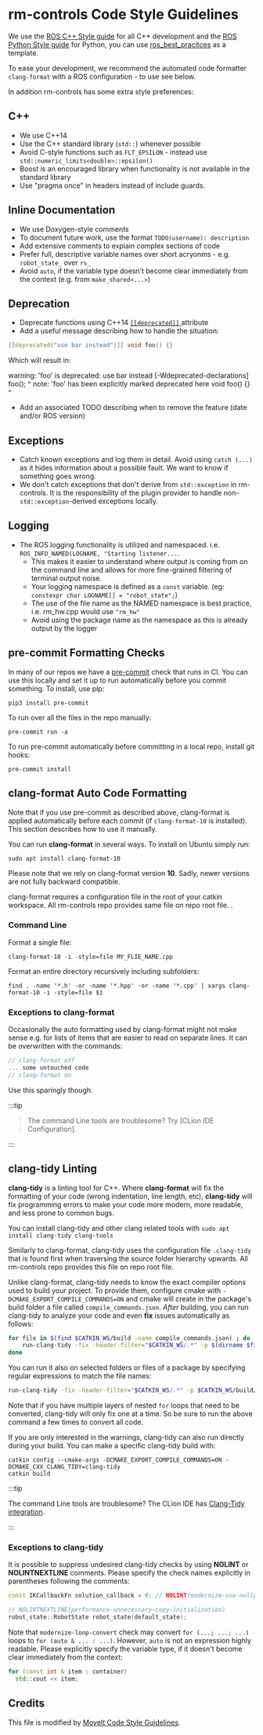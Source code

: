 # rm-controls Code Style Guidelines

We use the [ROS C++ Style guide](http://wiki.ros.org/CppStyleGuide) for all C++ development and the [ROS Python Style guide](http://wiki.ros.org/PyStyleGuide) for Python, you can use [ros_best_pracitces](https://github.com/leggedrobotics/ros_best_practices) as a template.

To ease your development, we recommend the automated code formatter ``clang-format`` with a ROS configuration - to use see below.

In addition rm-controls has some extra style preferences:

## C++

 - We use C++14
 - Use the C++ standard library (``std::``) whenever possible
 - Avoid C-style functions such as ``FLT_EPSILON`` - instead use ``std::numeric_limits<double>::epsilon()``
 - Boost is an encouraged library when functionality is not available in the standard library
 - Use "pragma once" in headers instead of include guards.

## Inline Documentation

 - We use Doxygen-style comments
 - To document future work, use the format ``TODO(username): description``
 - Add extensive comments to explain complex sections of code
 - Prefer full, descriptive variable names over short acryonms - e.g. ``robot_state_`` over ``rs_``
 - Avoid ``auto``, if the variable type doesn’t become clear immediately from the context (e.g. from ``make_shared<...>``)

## Deprecation

 - Deprecate functions using C++14 [ ``[[deprecated]]`` ](https://en.cppreference.com/w/cpp/language/attributes/deprecated) attribute
 - Add a useful message describing how to handle the situation:

```cpp
[[deprecated("use bar instead")]] void foo() {}
```
Which will result in:

   warning: 'foo' is deprecated: use bar instead [-Wdeprecated-declarations] foo(); ^ note: 'foo' has been explicitly marked deprecated here void foo() {} ^

 - Add an associated TODO describing when to remove the feature (date and/or ROS version)

## Exceptions

 - Catch known exceptions and log them in detail. Avoid using ``catch (...)`` as it hides information about a possible fault. We want to know if something goes wrong.
 - We don't catch exceptions that don't derive from ``std::exception`` in rm-controls. It is the responsibility of the plugin provider to handle non-``std::exception``-derived exceptions locally.

## Logging

 - The ROS logging functionality is utilized and namespaced. i.e. ``ROS_INFO_NAMED(LOGNAME, "Starting listener...``.
   - This makes it easier to understand where output is coming from on the command line and allows for more fine-grained filtering of terminal output noise.
   - Your logging namespace is defined as a ``const`` variable. (eg: ``constexpr char LOGNAME[] = "robot_state";``)
   - The use of the file name as the NAMED namespace is best practice, i.e. rm_hw.cpp would use ``"rm_hw"``
   - Avoid using the package name as the namespace as this is already output by the logger

## pre-commit Formatting Checks

In many of our repos we have a [pre-commit](https://pre-commit.com/) check that runs in CI.
You can use this locally and set it up to run automatically before you commit something.
To install, use pip:

    pip3 install pre-commit

To run over all the files in the repo manually:

    pre-commit run -a

To run pre-commit automatically before committing in a local repo, install git hooks:

    pre-commit install

## clang-format Auto Code Formatting

Note that if you use pre-commit as described above, clang-format is applied automatically before each commit (if `clang-format-10` is installed). This section describes how to use it manually.

You can run **clang-format** in several ways. To install on Ubuntu simply run:

    sudo apt install clang-format-10

Please note that we rely on clang-format version **10**. Sadly, newer versions are not fully backward compatible.

clang-format requires a configuration file in the root of your catkin workspace. All rm-controls repo provides same file on repo root file.
.

### Command Line

Format a single file:

    clang-format-10 -i -style=file MY_FLIE_NAME.cpp

Format an entire directory recursively including subfolders:

    find . -name '*.h' -or -name '*.hpp' -or -name '*.cpp' | xargs clang-format-10 -i -style=file $1

### Exceptions to clang-format

Occasionally the auto formatting used by clang-format might not make sense e.g. for lists of items that are easier to read on separate lines. It can be overwritten with the commands:

```cpp
// clang-format off
... some untouched code
// clang-format on
```

Use this sparingly though.

:::tip

> The command Line tools are troublesome? Try [CLion IDE Configuration].

:::

## clang-tidy Linting

**clang-tidy** is a linting tool for C++. Where **clang-format** will fix the formatting of your code
(wrong indentation, line length, etc), **clang-tidy** will fix programming errors to make your code
more modern, more readable, and less prone to common bugs.

You can install clang-tidy and other clang related tools with
`sudo apt install clang-tidy clang-tools`

Similarly to clang-format, clang-tidy uses the configuration file `.clang-tidy` that is found first when traversing the source folder hierarchy upwards. All rm-controls repo provides this file on repo root file.

Unlike clang-format, clang-tidy needs to know the exact compiler options used to build your project.
To provide them, configure cmake with ``-DCMAKE_EXPORT_COMPILE_COMMANDS=ON`` and cmake will create in the package's build
folder a file called ``compile_commands.json``. _After_ building, you can run clang-tidy to analyze your code and even
**fix** issues automatically as follows:

```sh
for file in $(find $CATKIN_WS/build -name compile_commands.json) ; do
	run-clang-tidy -fix -header-filter="$CATKIN_WS/.*" -p $(dirname $file)
done
```

You can run it also on selected folders or files of a package by specifying regular expressions to match the file names:
```sh
run-clang-tidy -fix -header-filter="$CATKIN_WS/.*" -p $CATKIN_WS/build/moveit_core collision
```

Note that if you have multiple layers of nested ``for`` loops that need to be converted, clang-tidy
will only fix one at a time. So be sure to run the above command a few times to convert all code.

If you are only interested in the warnings, clang-tidy can also run directly during your build.
You can make a specific clang-tidy build with:
```
catkin config --cmake-args -DCMAKE_EXPORT_COMPILE_COMMANDS=ON -DCMAKE_CXX_CLANG_TIDY=clang-tidy
catkin build
```

:::tip

The command Line tools are troublesome? The CLion IDE has [Clang-Tidy integration](https://www.jetbrains.com/help/clion/clang-tidy-checks-support.html).

:::

### Exceptions to clang-tidy

It is possible to suppress undesired clang-tidy checks by using **NOLINT** or **NOLINTNEXTLINE** comments. Please specify the check names explicitly in parentheses following the comments:

```cpp
const IKCallbackFn solution_callback = 0; // NOLINT(modernize-use-nullptr)

// NOLINTNEXTLINE(performance-unnecessary-copy-initialization)
robot_state::RobotState robot_state(default_state);
```

Note that `modernize-loop-convert` check may convert `for (...; ...; ...)` loops to `for (auto & ... : ...)`.
However, `auto` is not an expression highly readable.
Please explicitly specify the variable type, if it doesn't become clear immediately from the context:

```cpp
for (const int & item : container)
  std::cout << item;
```

## Credits
This file is modified by [MoveIt Code Style Guidelines](https://moveit.ros.org/documentation/contributing/code/).